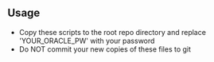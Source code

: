 
## Usage
- Copy these scripts to the root repo directory and replace 'YOUR_ORACLE_PW' with your password
- Do NOT commit your new copies of these files to git
